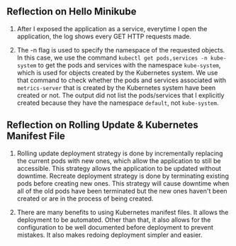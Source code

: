 ## Reflection on Hello Minikube

1. After I exposed the application as a service, everytime I open the application, the log shows every GET HTTP requests made.

2. The -n flag is used to specify the namespace of the requested objects. In this case, we use the command `kubectl get pods,services -n kube-system` to get the pods and services with the namespace `kube-system`, which is used for objects created by the Kubernetes system. We use that command to check whether the pods and services associated with `metrics-server` that is created by the Kubernetes system have been created or not. The output did not list the pods/services that I explicitly created because they have the namespace `default`, not `kube-system`.

## Reflection on Rolling Update & Kubernetes Manifest File

1. Rolling update deployment strategy is done by incrementally replacing the current pods with new ones, which allow the application to still be accessible. This strategy allows the application to be updated without downtime. Recreate deployment strategy is done by terminating existing pods before creating new ones. This strategy will cause downtime when all of the old pods have been terminated but the new ones haven't been created or are in the process of being created.

4. There are many benefits to using Kubernetes manifest files. It allows the deployment to be automated. Other than that, it also allows for the configuration to be well documented before deployment to prevent mistakes. It also makes redoing deployment simpler and easier.  